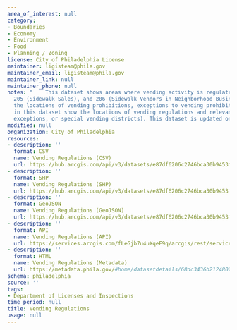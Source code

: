 ```yaml
---
area_of_interest: null
category:
- Boundaries
- Economy
- Environment
- Food
- Planning / Zoning
license: City of Philadelphia License
maintainer: ligisteam@phila.gov
maintainer_email: ligisteam@phila.gov
maintainer_link: null
maintainer_phone: null
notes: "	This dataset shows areas where vending activity is regulated by Chapter 9, Sections 203 (Street Vendors), 204 (Sidewalk Vendors in Center City), 
  205 (Sidewalk Sales), and 206 (Sidewalk Vendors in Neighborhood Business Districts) of the Philadelphia Code. These regulations include information regarding 
  the locations of vending prohibitions, exceptions to vending prohibitions, and neighborhood business districts (AKA special vending districts). The polygons 
  in this dataset show the locations of vending regulations and relevant details like code references, links to the code reference, and regulation types (prohibitions, 
  exceptions, or special vending districts). This dataset is updated on an as needed basis as governing legislation is passed..\r\n\r\n"
modified: null
organization: City of Philadelphia
resources:
- description: ''
  format: CSV
  name: Vending Regulations (CSV)
  url: https://hub.arcgis.com/api/v3/datasets/e87df6206c2746bca30b9453fecbd672_0/downloads/data?format=csv&spatialRefId=3857&where=1%3D1
- description: ''
  format: SHP
  name: Vending Regulations (SHP)
  url: https://hub.arcgis.com/api/v3/datasets/e87df6206c2746bca30b9453fecbd672_0/downloads/data?format=shp&spatialRefId=3857&where=1%3D1
- description: ''
  format: GeoJSON
  name: Vending Regulations (GeoJSON)
  url: https://hub.arcgis.com/api/v3/datasets/e87df6206c2746bca30b9453fecbd672_0/downloads/data?format=geojson&spatialRefId=4326&where=1%3D1
- description: ''
  format: API
  name: Vending Regulations (API)
  url: https://services.arcgis.com/fLeGjb7u4uXqeF9q/arcgis/rest/services/vending_regulations/FeatureServer/0/query?outFields=*&where=1%3D1
- description: ''
  format: HTML
  name: Vending Regulations (Metadata)
  url: https://metadata.phila.gov/#home/datasetdetails/68dc3436b2124802ba44e917/representationdetails/68dc3436b2124802ba44e925/
schema: philadelphia
source: ''
tags:
- Department of Licenses and Inspections
time_period: null
title: Vending Regulations
usage: null
---
```

